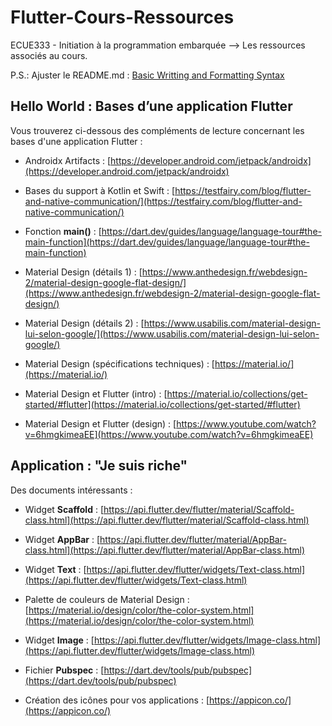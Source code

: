 # Flutter-Cours-Ressources
ECUE333 - Initiation à la programmation embarquée --> Les ressources associés au cours.

P.S.: Ajuster le README.md : [Basic Writting and Formatting Syntax](https://docs.github.com/en/github/writing-on-github/basic-writing-and-formatting-syntax)

## Hello World : Bases d’une application Flutter

Vous trouverez ci-dessous des compléments de lecture concernant les bases d'une application Flutter :

- Androidx Artifacts : [https://developer.android.com/jetpack/androidx](https://developer.android.com/jetpack/androidx)

- Bases du support à Kotlin et Swift : [https://testfairy.com/blog/flutter-and-native-communication/](https://testfairy.com/blog/flutter-and-native-communication/)

- Fonction __main()__ : [https://dart.dev/guides/language/language-tour#the-main-function](https://dart.dev/guides/language/language-tour#the-main-function)

- Material Design (détails 1) : [https://www.anthedesign.fr/webdesign-2/material-design-google-flat-design/](https://www.anthedesign.fr/webdesign-2/material-design-google-flat-design/)

- Material Design (détails 2) : [https://www.usabilis.com/material-design-lui-selon-google/](https://www.usabilis.com/material-design-lui-selon-google/)

- Material Design (spécifications techniques) : [https://material.io/](https://material.io/)

- Material Design et Flutter (intro) : [https://material.io/collections/get-started/#flutter](https://material.io/collections/get-started/#flutter)

- Material Design et Flutter (design) : [https://www.youtube.com/watch?v=6hmgkimeaEE](https://www.youtube.com/watch?v=6hmgkimeaEE)

## Application : "Je suis riche"

Des documents intéressants :

- Widget __Scaffold__ : [https://api.flutter.dev/flutter/material/Scaffold-class.html](https://api.flutter.dev/flutter/material/Scaffold-class.html)

- Widget __AppBar__ : [https://api.flutter.dev/flutter/material/AppBar-class.html](https://api.flutter.dev/flutter/material/AppBar-class.html)

- Widget __Text__ : [https://api.flutter.dev/flutter/widgets/Text-class.html](https://api.flutter.dev/flutter/widgets/Text-class.html)

- Palette de couleurs de Material Design : [https://material.io/design/color/the-color-system.html](https://material.io/design/color/the-color-system.html)

- Widget __Image__ : [https://api.flutter.dev/flutter/widgets/Image-class.html](https://api.flutter.dev/flutter/widgets/Image-class.html)

- Fichier __Pubspec__ : [https://dart.dev/tools/pub/pubspec](https://dart.dev/tools/pub/pubspec)

- Création des icônes pour vos applications : [https://appicon.co/](https://appicon.co/)
